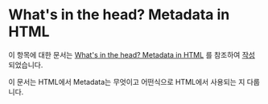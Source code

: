 # What's in the head? Metadata in HTML

이 항목에 대한 문서는 [What's in the head? Metadata in HTML](https://developer.mozilla.org/ko/docs/Learn/HTML/Introduction_to_HTML/The_head_metadata_in_HTML) 를 참조하여 [작성](https://www.notion.so/HTML-head-HTML-fb9d5bac40e14ebc954b4fdf317d7227) 되었습니다.

이 문서는 HTML에서 Metadata는 무엇이고 어떤식으로 HTML에서 사용되는 지 다룹니다.